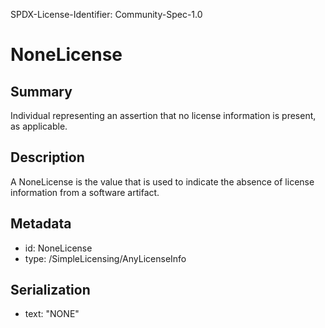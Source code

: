 SPDX-License-Identifier: Community-Spec-1.0

# NoneLicense

## Summary

Individual representing an assertion that no license information is present, as applicable.

## Description

A NoneLicense is the value that is used to indicate
the absence of license information from a software artifact.

## Metadata

- id: NoneLicense
- type: /SimpleLicensing/AnyLicenseInfo

## Serialization

- text: "NONE"
